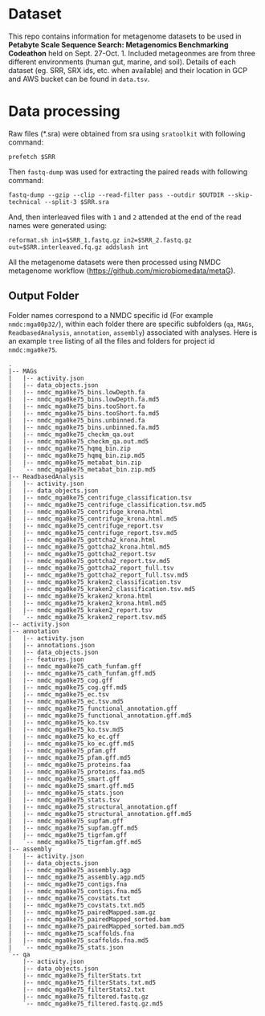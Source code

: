 # Dataset

This repo contains information for metagenome datasets to be used in **Petabyte Scale Sequence Search: Metagenomics Benchmarking Codeathon** held on Sept. 27-Oct. 1. Included metageonmes are from three different environments (human gut, marine, and soil). Details of each dataset (eg. SRR, SRX ids, etc. when available) and their location in GCP and AWS bucket can be found in `data.tsv`.

# Data processing
Raw files (*.sra) were obtained from sra using `sratoolkit` with following command:

```
prefetch $SRR
```

Then `fastq-dump` was used for extracting the paired reads with following command:

```
fastq-dump --gzip --clip --read-filter pass --outdir $OUTDIR --skip-technical --split-3 $SRR.sra
```

And, then interleaved files with `1` and `2` attended at the end of the read names were generated using:

```
reformat.sh in1=$SRR_1.fastq.gz in2=$SRR_2.fastq.gz out=$SRR.interleaved.fq.gz addslash int
```
All the metagenome datasets were then processed using NMDC metagenome workflow (https://github.com/microbiomedata/metaG). 

## Output Folder
Folder names correspond to a NMDC specific id (For example `nmdc:mga00p32/`), within each folder there are specific subfolders (`qa`, `MAGs`, `ReadbasedAnalysis`, `annotation`, `assembly`) associated with analyses. Here is an example `tree` listing of all the files and folders for project id `nmdc:mga0ke75`.

```
.
|-- MAGs
|   |-- activity.json
|   |-- data_objects.json
|   |-- nmdc_mga0ke75_bins.lowDepth.fa
|   |-- nmdc_mga0ke75_bins.lowDepth.fa.md5
|   |-- nmdc_mga0ke75_bins.tooShort.fa
|   |-- nmdc_mga0ke75_bins.tooShort.fa.md5
|   |-- nmdc_mga0ke75_bins.unbinned.fa
|   |-- nmdc_mga0ke75_bins.unbinned.fa.md5
|   |-- nmdc_mga0ke75_checkm_qa.out
|   |-- nmdc_mga0ke75_checkm_qa.out.md5
|   |-- nmdc_mga0ke75_hqmq_bin.zip
|   |-- nmdc_mga0ke75_hqmq_bin.zip.md5
|   |-- nmdc_mga0ke75_metabat_bin.zip
|   `-- nmdc_mga0ke75_metabat_bin.zip.md5
|-- ReadbasedAnalysis
|   |-- activity.json
|   |-- data_objects.json
|   |-- nmdc_mga0ke75_centrifuge_classification.tsv
|   |-- nmdc_mga0ke75_centrifuge_classification.tsv.md5
|   |-- nmdc_mga0ke75_centrifuge_krona.html
|   |-- nmdc_mga0ke75_centrifuge_krona.html.md5
|   |-- nmdc_mga0ke75_centrifuge_report.tsv
|   |-- nmdc_mga0ke75_centrifuge_report.tsv.md5
|   |-- nmdc_mga0ke75_gottcha2_krona.html
|   |-- nmdc_mga0ke75_gottcha2_krona.html.md5
|   |-- nmdc_mga0ke75_gottcha2_report.tsv
|   |-- nmdc_mga0ke75_gottcha2_report.tsv.md5
|   |-- nmdc_mga0ke75_gottcha2_report_full.tsv
|   |-- nmdc_mga0ke75_gottcha2_report_full.tsv.md5
|   |-- nmdc_mga0ke75_kraken2_classification.tsv
|   |-- nmdc_mga0ke75_kraken2_classification.tsv.md5
|   |-- nmdc_mga0ke75_kraken2_krona.html
|   |-- nmdc_mga0ke75_kraken2_krona.html.md5
|   |-- nmdc_mga0ke75_kraken2_report.tsv
|   `-- nmdc_mga0ke75_kraken2_report.tsv.md5
|-- activity.json
|-- annotation
|   |-- activity.json
|   |-- annotations.json
|   |-- data_objects.json
|   |-- features.json
|   |-- nmdc_mga0ke75_cath_funfam.gff
|   |-- nmdc_mga0ke75_cath_funfam.gff.md5
|   |-- nmdc_mga0ke75_cog.gff
|   |-- nmdc_mga0ke75_cog.gff.md5
|   |-- nmdc_mga0ke75_ec.tsv
|   |-- nmdc_mga0ke75_ec.tsv.md5
|   |-- nmdc_mga0ke75_functional_annotation.gff
|   |-- nmdc_mga0ke75_functional_annotation.gff.md5
|   |-- nmdc_mga0ke75_ko.tsv
|   |-- nmdc_mga0ke75_ko.tsv.md5
|   |-- nmdc_mga0ke75_ko_ec.gff
|   |-- nmdc_mga0ke75_ko_ec.gff.md5
|   |-- nmdc_mga0ke75_pfam.gff
|   |-- nmdc_mga0ke75_pfam.gff.md5
|   |-- nmdc_mga0ke75_proteins.faa
|   |-- nmdc_mga0ke75_proteins.faa.md5
|   |-- nmdc_mga0ke75_smart.gff
|   |-- nmdc_mga0ke75_smart.gff.md5
|   |-- nmdc_mga0ke75_stats.json
|   |-- nmdc_mga0ke75_stats.tsv
|   |-- nmdc_mga0ke75_structural_annotation.gff
|   |-- nmdc_mga0ke75_structural_annotation.gff.md5
|   |-- nmdc_mga0ke75_supfam.gff
|   |-- nmdc_mga0ke75_supfam.gff.md5
|   |-- nmdc_mga0ke75_tigrfam.gff
|   `-- nmdc_mga0ke75_tigrfam.gff.md5
|-- assembly
|   |-- activity.json
|   |-- data_objects.json
|   |-- nmdc_mga0ke75_assembly.agp
|   |-- nmdc_mga0ke75_assembly.agp.md5
|   |-- nmdc_mga0ke75_contigs.fna
|   |-- nmdc_mga0ke75_contigs.fna.md5
|   |-- nmdc_mga0ke75_covstats.txt
|   |-- nmdc_mga0ke75_covstats.txt.md5
|   |-- nmdc_mga0ke75_pairedMapped.sam.gz
|   |-- nmdc_mga0ke75_pairedMapped_sorted.bam
|   |-- nmdc_mga0ke75_pairedMapped_sorted.bam.md5
|   |-- nmdc_mga0ke75_scaffolds.fna
|   |-- nmdc_mga0ke75_scaffolds.fna.md5
|   `-- nmdc_mga0ke75_stats.json
`-- qa
    |-- activity.json
    |-- data_objects.json
    |-- nmdc_mga0ke75_filterStats.txt
    |-- nmdc_mga0ke75_filterStats.txt.md5
    |-- nmdc_mga0ke75_filterStats2.txt
    |-- nmdc_mga0ke75_filtered.fastq.gz
    `-- nmdc_mga0ke75_filtered.fastq.gz.md5

```







